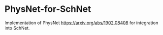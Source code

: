 # PhysNet-for-SchNet

Implementation of PhysNet https://arxiv.org/abs/1902.08408 for integration into SchNet. 
